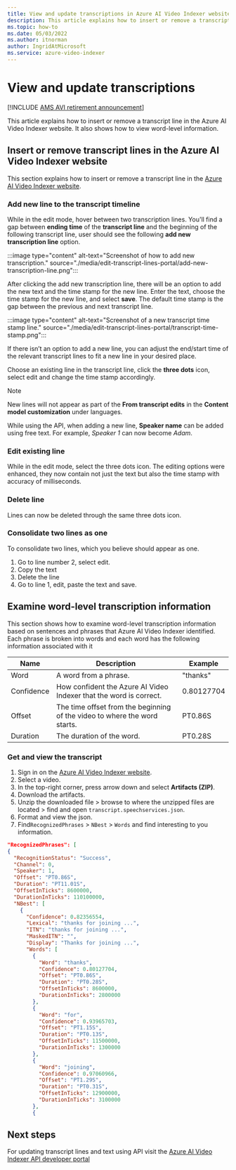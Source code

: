 ```yaml
---
title: View and update transcriptions in Azure AI Video Indexer website 
description: This article explains how to insert or remove a transcript line in the Azure AI Video Indexer website. It also shows how to view word-level information.
ms.topic: how-to
ms.date: 05/03/2022
ms.author: itnorman
author: IngridAtMicrosoft
ms.service: azure-video-indexer
---
```


# View and update transcriptions

[!INCLUDE [AMS AVI retirement announcement](./includes/important-ams-retirement-avi-announcement.md)]

This article explains how to insert or remove a transcript line in the Azure AI Video Indexer website. It also shows how to view word-level information.

## Insert or remove transcript lines in the Azure AI Video Indexer website 

This section explains how to insert or remove a transcript line in the [Azure AI Video Indexer website](https://www.videoindexer.ai/).

### Add new line to the transcript timeline 

While in the edit mode, hover between two transcription lines. You'll find a gap between **ending time** of the **transcript line** and the beginning of the following transcript line, user should see the following **add new transcription line** option. 

:::image type="content" alt-text="Screenshot of how to add new transcription." source="./media/edit-transcript-lines-portal/add-new-transcription-line.png":::

After clicking the add new transcription line, there will be an option to add the new text and the time stamp for the new line. Enter the text, choose the time stamp for the new line, and select **save**. The default time stamp is the gap between the previous and next transcript line. 

:::image type="content" alt-text="Screenshot of a new transcript time stamp line." source="./media/edit-transcript-lines-portal/transcript-time-stamp.png":::

If there isn’t an option to add a new line, you can adjust the end/start time of the relevant transcript lines to fit a new line in your desired place. 

Choose an existing line in the transcript line, click the **three dots** icon, select edit and change the time stamp accordingly.

> [!NOTE]
> New lines will not appear as part of the **From transcript edits** in the **Content model customization** under languages. 
>
> While using the API, when adding a new line, **Speaker name** can be added using free text. For example, *Speaker 1* can now become *Adam*. 

### Edit existing line 

While in the edit mode, select the three dots icon. The editing options were enhanced, they now contain not just the text but also the time stamp with accuracy of milliseconds. 

### Delete line 

Lines can now be deleted through the same three dots icon. 

### Consolidate two lines as one 

To consolidate two lines, which you believe should appear as one. 

1. Go to line number 2, select edit. 
1. Copy the text 
1. Delete the line 
1. Go to line 1, edit, paste the text and save. 

## Examine word-level transcription information

This section shows how to examine word-level transcription information based on sentences and phrases that Azure AI Video Indexer identified. Each phrase is broken into words and each word has the following information associated with it  

|Name|Description|Example|
|---|---|---|
|Word|A word from a phrase.|"thanks"|
|Confidence|How confident the Azure AI Video Indexer that the word is correct.|0.80127704|
|Offset|The time offset from the beginning of the video to where the word starts.|PT0.86S|
|Duration|The duration of the word.|PT0.28S|

### Get and view the transcript

1. Sign in on the [Azure AI Video Indexer website](https://www.videoindexer.ai).
1. Select a video.
1. In the top-right corner, press arrow down and select **Artifacts (ZIP)**. 
1. Download the artifacts.
1. Unzip the downloaded file > browse to where the unzipped files are located > find and open `transcript.speechservices.json`. 
1. Format and view the json.
1. Find`RecognizedPhrases` > `NBest` > `Words` and find interesting to you information.
   
```json
"RecognizedPhrases": [
{
  "RecognitionStatus": "Success",
  "Channel": 0,
  "Speaker": 1,
  "Offset": "PT0.86S",
  "Duration": "PT11.01S",
  "OffsetInTicks": 8600000,
  "DurationInTicks": 110100000,
  "NBest": [
    {
      "Confidence": 0.82356554,
      "Lexical": "thanks for joining ...",
      "ITN": "thanks for joining ...",
      "MaskedITN": "",
      "Display": "Thanks for joining ...",
      "Words": [
        {
          "Word": "thanks",
          "Confidence": 0.80127704,
          "Offset": "PT0.86S",
          "Duration": "PT0.28S",
          "OffsetInTicks": 8600000,
          "DurationInTicks": 2800000
        },
        {
          "Word": "for",
          "Confidence": 0.93965703,
          "Offset": "PT1.15S",
          "Duration": "PT0.13S",
          "OffsetInTicks": 11500000,
          "DurationInTicks": 1300000
        },
        {
          "Word": "joining",
          "Confidence": 0.97060966,
          "Offset": "PT1.29S",
          "Duration": "PT0.31S",
          "OffsetInTicks": 12900000,
          "DurationInTicks": 3100000
        },
        {

```

## Next steps

For updating transcript lines and text using API visit the [Azure AI Video Indexer API developer portal](https://aka.ms/avam-dev-portal)
